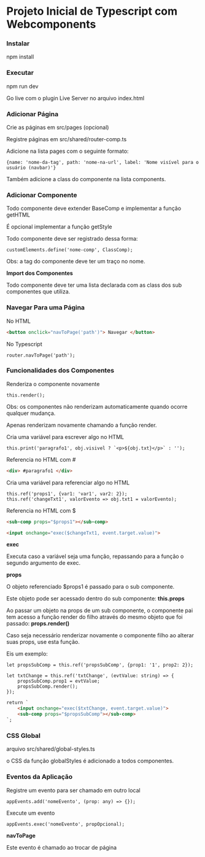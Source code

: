 # Projeto Inicial de Typescript com Webcomponents

### Instalar

npm install

### Executar

npm run dev

Go live com o plugin Live Server no arquivo index.html

### Adicionar Página

Crie as páginas em src/pages (opcional)

Registre páginas em src/shared/router-comp.ts

Adicione na lista pages com o seguinte formato:
```JS
{name: 'nome-da-tag', path: 'nome-na-url', label: 'Nome visível para o usuário (navbar)'}
```

Também adicione a class do componente na lista components.

### Adicionar Componente

Todo componente deve extender BaseComp e implementar a função getHTML

É opcional implementar a função getStyle

Todo componente deve ser registrado dessa forma:
```JS
customElements.define('nome-comp', ClassComp);
```
Obs: a tag do componente deve ter um traço no nome.

**Import dos Componentes**

Todo componente deve ter uma lista declarada com as class dos sub componentes que utiliza.

### Navegar Para uma Página

No HTML
```HTML
<button onclick="navToPage('path')"> Navegar </button>
```

No Typescript
```JS
router.navToPage('path');
```

### Funcionalidades dos Componentes

Renderiza o componente novamente
```JS
this.render();
```
Obs: os componentes não renderizam automaticamente quando ocorre qualquer mudança.

Apenas renderizam novamente chamando a função render.

Cria uma variável para escrever algo no HTML
```JS
this.print('paragrafo1', obj.visivel ? `<p>${obj.txt}</p>` : '');
```
Referencia no HTML com #
```HTML
<div> #paragrafo1 </div>
```

Cria uma variável para referenciar algo no HTML
```JS
this.ref('props1', {var1: 'var1', var2: 2});
this.ref('changeTxt1', valorEvento => obj.txt1 = valorEvento);
```
Referencia no HTML com $
```HTML
<sub-comp props="$props1"></sub-comp>

<input onchange="exec($changeTxt1, event.target.value)">
```
**exec**

Executa caso a variável seja uma função, repassando para a função o segundo argumento de exec.

**props**

O objeto referenciado $props1 é passado para o sub componente.

Este objeto pode ser acessado dentro do sub componente: **this.props**

Ao passar um objeto na props de um sub componente, o componente pai tem acesso a função render do filho através do mesmo objeto que foi passado: **props.render()**

Caso seja necessário renderizar novamente o componente filho ao alterar suas props, use esta função.

Eis um exemplo:

```JS
let propsSubComp = this.ref('propsSubComp', {prop1: '1', prop2: 2});

let txtChange = this.ref('txtChange', (evtValue: string) => {
    propsSubComp.prop1 = evtValue;
    propsSubComp.render();
});
```
```HTML
return `
    <input onchange="exec($txtChange, event.target.value)">
    <sub-comp props="$propsSubComp"></sub-comp>
`;
```

### CSS Global

arquivo src/shared/global-styles.ts

o CSS da função globalStyles é adicionado a todos componentes.

### Eventos da Aplicação

Registre um evento para ser chamado em outro local
```JS
appEvents.add('nomeEvento', (prop: any) => {});
```

Execute um evento
```JS
appEvents.exec('nomeEvento', propOpcional);
```

**navToPage**

Este evento é chamado ao trocar de página

